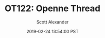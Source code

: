 ---
layout: podcast
title: "OT122: Openne Thread"
author: Scott Alexander
description: https://slatestarcodex.com/2019/02/24/ot122-openne-thread/
date: 2019-02-24 13:54:00 PST
length: 308744
duration: 77
guid: ot122-openne-thread
---